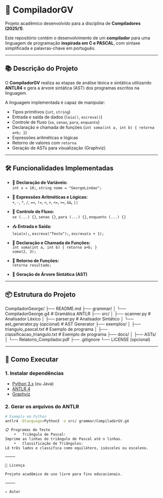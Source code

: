 # 🚀 CompiladorGV

Projeto acadêmico desenvolvido para a disciplina de **Compiladores (2025/1)**.

Este repositório contém o desenvolvimento de um **compilador** para uma linguagem de programação **inspirada em C e PASCAL**, com sintaxe simplificada e palavras-chave em português.

---

## 📚 Descrição do Projeto

O **CompiladorGV** realiza as etapas de análise léxica e sintática utilizando **ANTLR4** e gera a árvore sintática (AST) dos programas escritos na linguagem.

A linguagem implementada é capaz de manipular:

- Tipos primitivos (`int`, `string`)
- Entrada e saída de dados (`leia()`, `escreva()`)
- Controle de fluxo (`se`, `senao`, `para`, `enquanto`)
- Declaração e chamada de funções (`int soma(int a, int b) { retorna a+b; }`)
- Expressões aritméticas e lógicas
- Retorno de valores com `retorna`
- Geração de ASTs para visualização (Graphviz)

---

## 🛠 Funcionalidades Implementadas

- 📖 **Declaração de Variáveis:**  
  `int x = 10;`, `string nome = "GeorgeLindao";`
  
- 🔢 **Expressões Aritméticas e Lógicas:**  
  `+`, `-`, `*`, `/`, `==`, `!=`, `<`, `>`, `<=`, `>=`, `&&`, `||`

- 🧠 **Controle de Fluxo:**  
  `se (...) {}`, `senao {}`, `para (...) {}`, `enquanto (...) {}`

- 📥 **Entrada e Saída:**  
  `leia(x);`, `escreva("Texto");`, `escreva(x + 1);`

- 🧩 **Declaração e Chamada de Funções:**  
  `int soma(int a, int b) { retorna a+b; }`  
  `soma(2, 3);`

- 🔁 **Retorno de Funções:**  
  `retorna resultado;`

- 🌳 **Geração de Árvore Sintática (AST)**

---

## 📦 Estrutura do Projeto
CompiladorGeorge/
├── README.md
├── grammar/
│   └── CompiladorGeorge.g4        # Gramática ANTLR
├── src/
│   ├── scanner.py                 # Analisador Léxico
│   ├── parser.py                  # Analisador Sintático
│   └── ast_generator.py (opcional) # AST Generator
├── exemplos/
│   ├── triangulo_pascal.txt       # Exemplo de programa
│   ├── classificacao_triangulo.txt # Exemplo de programa
├── docs/
│   ├── ASTs/
│   └── Relatorio_Compilador.pdf
├── .gitignore
└── LICENSE (opcional)

---

## 🚀 Como Executar

### 1. Instalar dependências

- [Python 3.x](https://www.python.org/) (ou Java)
- [ANTLR 4](https://www.antlr.org/)
- [Graphviz](https://graphviz.gitlab.io/)

### 2. Gerar os arquivos do ANTLR

```bash
# Exemplo em Python
antlr4 -Dlanguage=Python3 -o src/ grammar/CompiladorGV.g4

📋 Programas de Teste
	•	Triângulo de Pascal:
Imprime as linhas do triângulo de Pascal até n linhas.
	•	Classificação de Triângulos:
Lê três lados e classifica como equilátero, isósceles ou escaleno.

⸻

📄 Licença

Projeto acadêmico de uso livre para fins educacionais.

⸻

✍️ Autor

